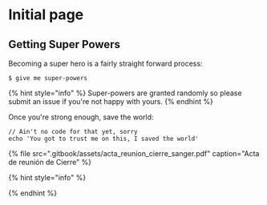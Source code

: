 # Initial page

## Getting Super Powers

Becoming a super hero is a fairly straight forward process:

```
$ give me super-powers
```

{% hint style="info" %}
 Super-powers are granted randomly so please submit an issue if you're not happy with yours.
{% endhint %}

Once you're strong enough, save the world:

```
// Ain't no code for that yet, sorry
echo 'You got to trust me on this, I saved the world'
```

{% file src=".gitbook/assets/acta\_reunion\_cierre\_sanger.pdf" caption="Acta de reunión de Cierre" %}

{% hint style="info" %}

{% endhint %}

